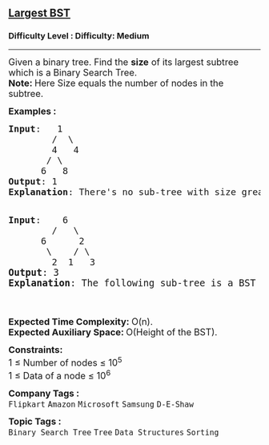 <h2><a href="https://www.geeksforgeeks.org/problems/largest-bst/0">Largest BST</a></h2><h3>Difficulty Level : Difficulty: Medium</h3><hr><div class="problems_problem_content__Xm_eO"><p><span style="font-size: 18px;">Given a binary tree. Find the <strong>size</strong> of its largest subtree which is a Binary Search Tree.<br><strong>Note: </strong>Here Size equals the number of nodes in the subtree.</span></p>
<p><span style="font-size: 18px;"><strong>Examples :</strong></span></p>
<pre><span style="font-size: 18px;"><strong>Input</strong>:   1</span><br><span style="font-size: 18px;">        /  \<br>  &nbsp; &nbsp; &nbsp; 4&nbsp; &nbsp;4&nbsp; &nbsp; &nbsp; &nbsp; &nbsp; &nbsp; &nbsp; <br>  &nbsp; &nbsp;  / \ <br>  &nbsp; &nbsp; 6  &nbsp;8</span><br><span style="font-size: 18px;"><strong>Output</strong>: 1 </span><br><span style="font-size: 18px;"><strong>Explanation</strong>: There's no sub-tree with size greater than 1 which forms a BST. All the leaf Nodes are the BSTs with size equal to 1.<br><br></span></pre>
<pre><span style="font-size: 18px;"><strong>Input</strong>:    6<br>        /   \<br>  &nbsp; &nbsp; 6&nbsp; &nbsp;   2&nbsp; &nbsp; &nbsp; &nbsp; &nbsp; &nbsp; &nbsp; <br>  &nbsp; &nbsp;  \    / \<br>  &nbsp; &nbsp;   2  1   3</span><br><span style="font-size: 14pt;"><strong>Output</strong>: 3</span><br><span style="font-size: 14pt;"><strong>Explanation</strong>: The following sub-tree is a BST of size 3:  2</span><br><span style="font-size: 14pt;">  &nbsp; &nbsp; &nbsp; &nbsp; &nbsp; &nbsp; &nbsp; &nbsp; &nbsp; &nbsp; &nbsp; &nbsp; &nbsp; &nbsp; &nbsp; &nbsp; &nbsp; &nbsp; &nbsp; &nbsp; &nbsp; &nbsp; &nbsp; &nbsp; &nbsp; &nbsp;  /&nbsp; &nbsp;\<br>  &nbsp; &nbsp; &nbsp; &nbsp; &nbsp; &nbsp; &nbsp; &nbsp; &nbsp; &nbsp; &nbsp; &nbsp; &nbsp; &nbsp; &nbsp; &nbsp; &nbsp; &nbsp; &nbsp; &nbsp; &nbsp; &nbsp; &nbsp; &nbsp; &nbsp;   1&nbsp; &nbsp; &nbsp;3</span></pre>
<p><span style="font-size: 18px;"><strong>Expected Time Complexity:&nbsp;</strong>O(n).<br><strong>Expected Auxiliary Space:&nbsp;</strong>O(Height of the BST).</span></p>
<p><span style="font-size: 18px;"><strong>Constraints:</strong><br>1 ≤ Number of nodes ≤ 10<sup>5</sup><br>1 ≤ Data of a node ≤ 10<sup>6</sup></span></p></div><p><span style=font-size:18px><strong>Company Tags : </strong><br><code>Flipkart</code>&nbsp;<code>Amazon</code>&nbsp;<code>Microsoft</code>&nbsp;<code>Samsung</code>&nbsp;<code>D-E-Shaw</code>&nbsp;<br><p><span style=font-size:18px><strong>Topic Tags : </strong><br><code>Binary Search Tree</code>&nbsp;<code>Tree</code>&nbsp;<code>Data Structures</code>&nbsp;<code>Sorting</code>&nbsp;
